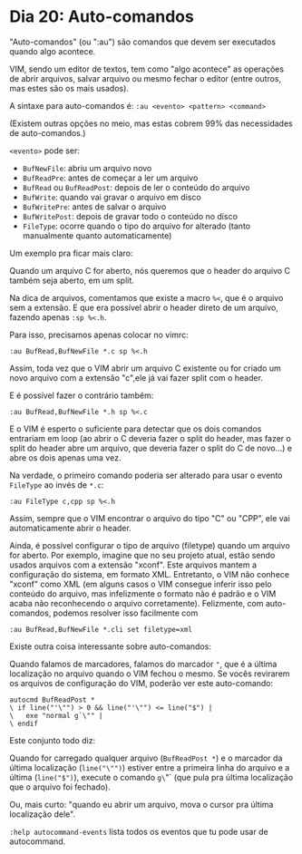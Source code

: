 # Dia 20: Auto-comandos

"Auto-comandos" (ou ":au") são comandos que devem ser executados quando algo acontece.

VIM, sendo um editor de textos, tem como "algo acontece" as operações de abrir
arquivos, salvar arquivo ou mesmo fechar o editor (entre outros, mas estes são
os mais usados).

A sintaxe para auto-comandos é: `:au <evento> <pattern> <command>`

(Existem outras opções no meio, mas estas cobrem 99% das necessidades de auto-comandos.)

`<evento>` pode ser:

* `BufNewFile`: abriu um arquivo novo
* `BufReadPre`: antes de começar a ler um arquivo
* `BufRead` ou `BufReadPost`: depois de ler o conteúdo do arquivo
* `BufWrite`: quando vai gravar o arquivo em disco
* `BufWritePre`: antes de salvar o arquivo
* `BufWritePost`: depois de gravar todo o conteúdo no disco
* `FileType`: ocorre quando o tipo do arquivo for alterado (tanto manualmente
  quanto automaticamente)

Um exemplo pra ficar mais claro:

Quando um arquivo C for aberto, nós queremos que o header do arquivo C também
seja aberto, em um split.

Na dica de arquivos, comentamos que existe a macro `%<`, que é o arquivo sem a
extensão. E que era possível abrir o header direto de um arquivo, fazendo
apenas `:sp %<.h`.

Para isso, precisamos apenas colocar no vimrc:

`:au BufRead,BufNewFile *.c sp %<.h`

Assim, toda vez que o VIM abrir um arquivo C existente ou for criado um novo
arquivo com a extensão "c",ele já vai fazer split com o header.

E é possível fazer o contrário também:

`:au BufRead,BufNewFile *.h sp %<.c`

E o VIM é esperto o suficiente para detectar que os dois comandos entrariam em
loop (ao abrir o C deveria fazer o split do header, mas fazer o split do header
abre um arquivo, que deveria fazer o split do C de novo...) e abre os dois
apenas uma vez.

Na verdade, o primeiro comando poderia ser alterado para usar o evento
`FileType` ao invés de `*.c`:

`:au FileType c,cpp sp %<.h`

Assim, sempre que o VIM encontrar o arquivo do tipo "C" ou "CPP", ele vai
automaticamente abrir o header.

Ainda, é possível configurar o tipo de arquivo (filetype) quando um arquivo for
aberto. Por exemplo, imagine que no seu projeto atual, estão sendo usados
arquivos com a extensão "xconf". Este arquivos mantem a configuração do
sistema, em formato XML. Entretanto, o VIM não conhece "xconf" como XML (em
alguns casos o VIM consegue inferir isso pelo conteúdo do arquivo, mas
infelizmente o formato não é padrão e o VIM acaba não reconhecendo o arquivo
corretamente). Felizmente, com auto-comandos, podemos resolver isso facilmente
com

`:au BufRead,BufNewFile *.cli set filetype=xml`

Existe outra coisa interessante sobre auto-comandos:

Quando falamos de marcadores, falamos do marcador `"`, que é a última
localização no arquivo quando o VIM fechou o mesmo. Se vocês revirarem os
arquivos de configuração do VIM, poderão ver este auto-comando:

	autocmd BufReadPost *
	\ if line("'\"") > 0 && line("'\"") <= line("$") |
	\   exe "normal g`\"" |
	\ endif

Este conjunto todo diz:

Quando for carregado qualquer arquivo (`BufReadPost *`) e o marcador da última
localização (`line("\"")`) estiver entre a primeira linha do arquivo e a última
(`line("$")`), execute o comando `g\`"` (que pula pra última localização que o
arquivo foi fechado).

Ou, mais curto: "quando eu abrir um arquivo, mova o cursor pra última localização dele".

`:help autocommand-events` lista todos os eventos que tu pode usar de autocommand.
